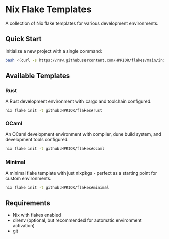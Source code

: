 # Nix Flake Templates

A collection of Nix flake templates for various development environments.

## Quick Start

Initialize a new project with a single command:

```bash
bash <(curl -s https://raw.githubusercontent.com/HPRIOR/flakes/main/init.sh) <app-name> <project-type>
```

## Available Templates

### Rust

A Rust development environment with cargo and toolchain configured.

```bash
nix flake init -t github:HPRIOR/flakes#rust
```

### OCaml

An OCaml development environment with compiler, dune build system, and development tools configured.

```bash
nix flake init -t github:HPRIOR/flakes#ocaml
```

### Minimal

A minimal flake template with just nixpkgs - perfect as a starting point for custom environments.

```bash
nix flake init -t github:HPRIOR/flakes#minimal
```

## Requirements

- Nix with flakes enabled
- direnv (optional, but recommended for automatic environment activation)
- git
